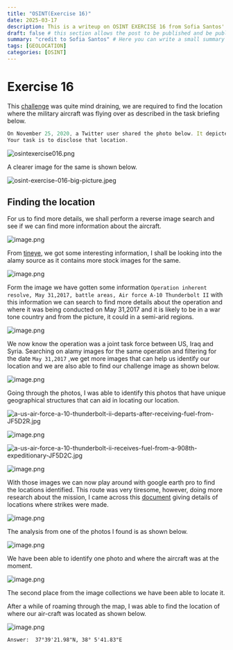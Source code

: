 ```yaml
---
title: "OSINT(Exercise 16)"
date: 2025-03-17
description: This is a writeup on OSINT EXERCISE 16 from Sofia Santos' OSINT analysis and exercises.
draft: false # this section allows the post to be published and be public, is it is set to true the post will not be published.
summary: "credit to Sofia Santos" # Here you can write a small summary of the post if needed
tags: [GEOLOCATION]
categories: [OSINT]
---
```

# Exercise 16

This [challenge](https://gralhix.com/list-of-osint-exercises/osint-exercise-016/) was quite mind draining, we are required to find the location where the military aircraft was flying over as described in the task briefing below.

```jsx
On November 25, 2020, a Twitter user shared the photo below. It depicted a military aircraft flying over an “undisclosed location”. 
Your task is to disclose that location.
```

![osintexercise016.png](osintexercise016.png)

A clearer image for the same is shown below.

![osint-exercise-016-big-picture.jpeg](osint-exercise-016-big-picture.jpeg)

## Finding the location

For us to find more details, we shall perform a reverse image search and see if we can find more information about the aircraft.

![image.png](image.png)

From [tineye](https://www.tineye.com), we got some interesting information, I shall be looking into the alamy source as it contains more stock images for the same.

![image.png](image%201.png)

Form the image we have gotten some information `Operation inherent resolve, May 31,2017, battle areas, Air force A-10 Thunderbolt II` with this information we can search to find more details about the operation and where it was being conducted on May 31,2017 and it is likely to be in a war tone country and from the picture, it could in a semi-arid regions.

![image.png](image%202.png)

We now know the operation was a joint task force between US, Iraq and Syria. Searching on alamy images for the same operation and filtering for the date `May 31,2017` ,we get more images that can help us identify our location and we are also able to find our challenge image as shown below.

![image.png](image%203.png)

Going through the photos, I was able to identify this photos that have unique geographical structures that can aid in locating our location.

![a-us-air-force-a-10-thunderbolt-ii-departs-after-receiving-fuel-from-JF5D2R.jpg](a-us-air-force-a-10-thunderbolt-ii-departs-after-receiving-fuel-from-JF5D2R.jpg)

![image.png](image%204.png)

![a-us-air-force-a-10-thunderbolt-ii-receives-fuel-from-a-908th-expeditionary-JF5D2C.jpg](a-us-air-force-a-10-thunderbolt-ii-receives-fuel-from-a-908th-expeditionary-JF5D2C.jpg)

![image.png](image%205.png)

With those images we can now play around with google earth pro to find the locations identified. This route was very tiresome, however, doing more research about the mission, I came across this [document](https://www.inherentresolve.mil/Portals/14/Documents/Strike%20Releases/2017/05May/20170531%20Strike%20Release%20-%20Final.pdf?ver=2017-05-31-070447-593) giving details of locations where strikes were made.

![image.png](image%206.png)

The analysis from one of the photos I found is as shown below.

![image.png](image%207.png)

We have been able to identify one photo and where the aircraft was at the moment.

![image.png](image%208.png)

The second place from the image collections we have been able to locate it.

After a while of roaming through the map, I was able to find the location of where our air-craft was located as shown below.

![image.png](image%209.png)

`Answer:  37°39'21.98"N, 38° 5'41.83"E`